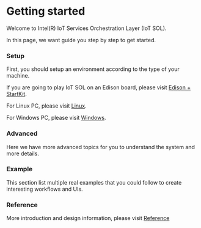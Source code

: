 # Getting started

Welcome to Intel(R) IoT Services Orchestration Layer (IoT SOL).

In this page, we want guide you step by step to get started.


### Setup

First, you should setup an environment according to the type of your machine.

If you are going to play IoT SOL on an Edison board, please visit [Edison + StartKit](#getstarted/setup/edison_startkit).

For Linux PC, please visit [Linux](#getstarted/setup/linux).

For Windows PC, please visit [Windows](#getstarted/setup/windows).

### Advanced

Here we have more advanced topics for you to understand the system and more details.

### Example

This section list multiple real examples that you could follow to create interesting workflows and UIs.

### Reference

More introduction and design information, please visit [Reference](#reference)
